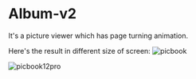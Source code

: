 # Album-v2

It's a picture viewer which has page turning animation.

Here's the result in different size of screen:
![picbook](./picbook.gif)

![picbook12pro](./picbook12pro.gif)